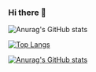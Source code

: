 ### Hi there 👋


![Anurag's GitHub stats](https://github-readme-stats.vercel.app/api?username=Atmaca25&show_icons=true&theme=radical)

[![Top Langs](https://github-readme-stats.vercel.app/api/top-langs/?username=Atmaca25)](https://github.com/anuraghazra/github-readme-stats)

[![Anurag's GitHub stats](https://github-readme-stats.vercel.app/api?username=Atmaca25)](https://github.com/anuraghazra/github-readme-stats)

<!--
**Atmaca25/Atmaca25** is a ✨ _special_ ✨ repository because its `README.md` (this file) appears on your GitHub profile.

Here are some ideas to get you started:

- 🔭 I’m currently working on ...
- 🌱 I’m currently learning ...
- 👯 I’m looking to collaborate on ...
- 🤔 I’m looking for help with ...
- 💬 Ask me about ...
- 📫 How to reach me: ...
- 😄 Pronouns: ...
- ⚡ Fun fact: ...
-->
